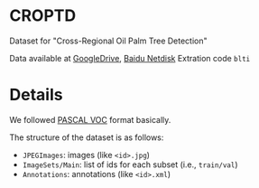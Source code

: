 # CROPTD
Dataset for "Cross-Regional Oil Palm Tree Detection"

Data available at [GoogleDrive](https://drive.google.com/open?id=1aSEYkQ9HpygL1enETzbXIsYhJC-i9s62), [Baidu Netdisk](https://pan.baidu.com/s/1ZYwh59smtr8atF520uOJ1g) Extration code `blti`
# Details
We followed [PASCAL VOC](http://host.robots.ox.ac.uk/pascal/VOC/) format basically.

The structure of the dataset is as follows:
- `JPEGImages`: images (like `<id>.jpg`)
- `ImageSets/Main`: list of ids for each subset (i.e., `train/val`)
- `Annotations`: annotations (like `<id>.xml`)
